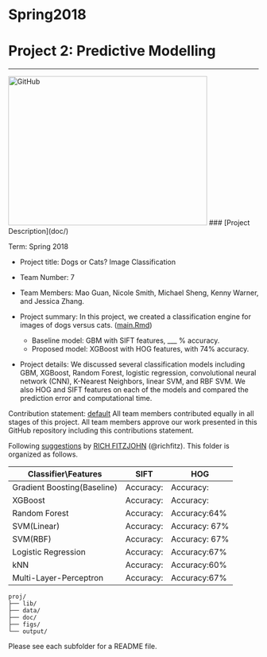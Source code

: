 # Spring2018


# Project 2: Predictive Modelling

----
<img src="https://phz8.petinsurance.com/-/media/all-phz-images/2016-images-850/dogscatssnuggling850.jpg" alt="GitHub" title="Dogs and Cats" width="400" height="300" />
### [Project Description](doc/)

Term: Spring 2018

+ Project title: Dogs or Cats? Image Classification
+ Team Number: 7
+ Team Members: Mao Guan, Nicole Smith, Michael Sheng, Kenny Warner, and Jessica Zhang. 
+ Project summary: In this project, we created a classification engine for images of dogs versus cats. ([main.Rmd](doc/main.Rmd))
	+ Baseline model: GBM with SIFT features,  ___ % accuracy.
	+ Proposed model: XGBoost with HOG features, with 74% accuracy. 

+ Project details: We discussed several classification models including GBM, XGBoost, Random Forest, logistic regression, convolutional neural network (CNN), K-Nearest Neighbors, linear SVM, and RBF SVM. We also HOG and SIFT features on each of the models and compared the prediction error and computational time. 

Contribution statement: [default](doc/a_note_on_contributions.md) All team members contributed equally in all stages of this project. All team members approve our work presented in this GitHub repository including this contributions statement.

Following [suggestions](http://nicercode.github.io/blog/2013-04-05-projects/) by [RICH FITZJOHN](http://nicercode.github.io/about/#Team) (@richfitz). This folder is organized as follows.

Classifier\Features | SIFT | HOG
---- | --- | ---
Gradient Boosting(Baseline) | Accuracy:|  Accuracy:
XGBoost | Accuracy:|  Accuracy:
Random Forest |  Accuracy: | Accuracy:64% 
SVM(Linear) | Accuracy: | Accuracy: 67%
SVM(RBF) | Accuracy: | Accuracy: 67%
Logistic Regression | Accuracy: | Accuracy:67% 
kNN | Accuracy: | Accuracy:60%
Multi-Layer-Perceptron| Accuracy: | Accuracy:67%
```
proj/
├── lib/
├── data/
├── doc/
├── figs/
└── output/
```

Please see each subfolder for a README file.
